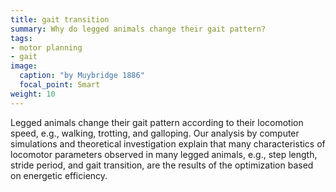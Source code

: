 ```yaml
---
title: gait transition
summary: Why do legged animals change their gait pattern?
tags:
- motor planning
- gait
image:
  caption: "by Muybridge 1886"
  focal_point: Smart
weight: 10
---
```


<!--![Muybridge 1886](The_Horse_in_Motion.jpg)-->

Legged animals change their gait pattern according to their locomotion speed, e.g., walking, trotting, and galloping. Our analysis by computer simulations and theoretical investigation explain that many characteristics of locomotor parameters observed in many legged animals, e.g., step length, stride period, and gait transition, are the results of the optimization based on energetic efficiency.
